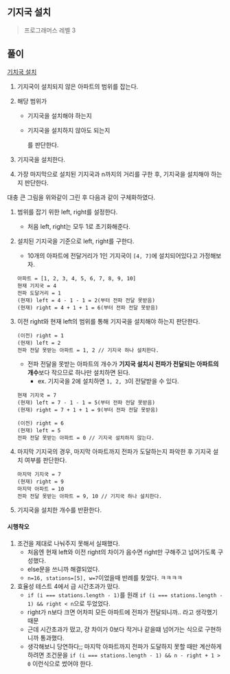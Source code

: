## 기지국 설치

> 프로그래머스 레벨 3

## 풀이

[기치국 설치](https://programmers.co.kr/learn/courses/30/lessons/12979)

1. 기지국이 설치되지 않은 아파트의 범위를 잡는다.
2. 해당 범위가

   - 기지국을 설치해야 하는지
   - 기지국을 설치하지 않아도 되는지

     를 판단한다.

3. 기지국을 설치한다.
4. 가장 마지막으로 설치된 기지국과 n까지의 거리를 구한 후, 기지국을 설치해야 하는지 판단한다.

대충 큰 그림을 위와같이 그린 후 다음과 같이 구체화하였다.

1. 범위를 잡기 위한 left, right를 설정한다.
   - 처음 left, right는 모두 1로 초기화해준다.
2. 설치된 기지국을 기준으로 left, right를 구한다.
   - 10개의 아파트에 전달거리가 1인 기지국이 `[4, 7]`에 설치되어있다고 가정해보자.
   ```
   아파트 = [1, 2, 3, 4, 5, 6, 7, 8, 9, 10]
   현재 기지국 = 4
   전파 도달거리 = 1
   (현재) left = 4 - 1 - 1 = 2(부터 전파 전달 못받음)
   (현재) right = 4 + 1 + 1 = 6(부터 전파 전달 못받음)
   ```
3. 이전 right와 현재 left의 범위를 통해 기지국을 설치해야 하는지 판단한다.
   ```
   (이전) right = 1
   (현재) left = 2
   전파 전달 못받는 아파트 = 1, 2 // 기지국 하나 설치한다.
   ```
   - 전파 전달을 못받는 아파트의 개수가 **기지국 설치시 전파가 전달되는 아파트의 개수**보다 작으므로 하나만 설치하면 된다.
     - ex. 기지국을 2에 설치하면 `1, 2, 3`이 전달받을 수 있다.
   ```
   현재 기지국 = 7
   (현재) left = 7 - 1 - 1 = 5(부터 전파 전달 못받음)
   (현재) right = 7 + 1 + 1 = 9(부터 전파 전달 못받음)
   ```
   ```
   (이전) right = 6
   (현재) left = 5
   전파 전달 못받는 아파트 = 0 // 기지국 설치하지 않는다.
   ```
4. 마지막 기지국의 경우, 마지막 아파트까지 전파가 도달하는지 파악한 후 기지국 설치 여부를 판단한다.

   ```
   마지막 기지국 = 7
   (현재) right = 9
   마지막 아파트 = 10
   전파 전달 못받는 아파트 = 9, 10 // 기지국 하나 설치한다.
   ```

5. 기지국을 설치한 개수를 반환한다.

#### 시행착오

1. 조건을 제대로 나눠주지 못해서 실패했다.
   - 처음엔 현재 left와 이전 right의 차이가 음수면 right만 구해주고 넘어가도록 구성했다.
   - else문을 쓰니까 해결되었다.
   - `n=16, stations=[5], w=7`이었을때 반례를 찾았다. ㅋㅋㅋㅋ
2. 효율성 테스트 4에서 급 시간초과가 떴다.
   - `if (i === stations.length - 1)`를 원래 `if (i === stations.length - 1) && right < n`으로 두었었다.
   - right가 n보다 크면 어차피 모든 아파트에 전파가 전달되니까.. 라고 생각했기 때문
   - 근데 시간초과가 떴고, 걍 차이가 0보다 작거나 같을떄 넘어가는 식으로 구현하니까 통과했다.
   - 생각해보니 당연하다;; 마지막 아파트까지 전파가 도달하지 못할 때만 계산하게 하려면 조건문을 `if (i === stations.length - 1) && n - right + 1 > 0` 이런식으로 썼어야 한다.
